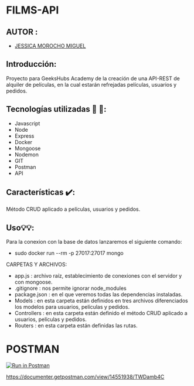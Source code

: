# FILMS-API

## AUTOR : 
- [JESSICA MOROCHO MIGUEL](https://github.com/Jesicamm)

## Introducción:
Proyecto para GeeksHubs Academy de la creación de una API-REST de alquiler de películas, en la cual estarán refrejadas  películas, usuarios y pedidos.

## Tecnologías utilizadas :hammer: :hammer::
* Javascript
* Node
* Express
* Docker
* Mongoose
* Nodemon
* GIT
* Postman
* API

## Características :heavy_check_mark::
Método CRUD aplicado a películas, usuarios y pedidos.

## Uso:bulb::bulb::
Para la conexion con la base de datos lanzaremos el siguiente comando:
* sudo docker run --rm -p 27017:27017 mongo

CARPETAS Y ARCHIVOS:
* app.js : archivo raíz, establecimiento de conexiones con el servidor y con mongoose.
* .gitignore : nos permite ignorar node_modules
* package.json : en el que veremos todas las dependencias instaladas.
* Models : en esta carpeta están definidos en tres archivos diferenciados los modelos para usuarios, películas y pedidos.
* Controllers : en esta carpeta están definido el método CRUD aplicado a usuarios, películas y pedidos.
* Routers : en esta carpeta están definidas las rutas. 

# POSTMAN

[![Run in Postman](https://run.pstmn.io/button.svg)](https://app.getpostman.com/run-collection/294f1c3550b3c3b103eb)

https://documenter.getpostman.com/view/14551938/TWDamb4C









